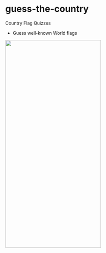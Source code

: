 # guess-the-country

Country Flag Quizzes

- Guess well-known World flags


<img src="https://user-images.githubusercontent.com/7153849/117366107-2e5d1600-aeb8-11eb-9e88-c011c8f486b1.png" height="650" width="300">
